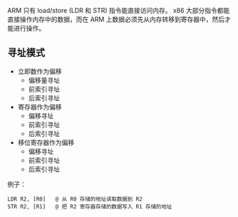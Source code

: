 ARM 只有 load/store (LDR 和 STR) 指令能直接访问内存。 x86 大部分指令都能直接操作内存中的数据，而在 ARM 上数据必须先从内存转移到寄存器中，然后才能进行操作。

## 寻址模式

- 立即数作为偏移
    - 偏移量寻址
    - 前索引寻址
    - 后索引寻址
- 寄存器作为偏移
    - 偏移寻址
    - 前索引寻址
    - 后索引寻址
- 移位寄存器作为偏移
    - 偏移寻址
    - 前索引寻址
    - 后索引寻址



例子：

```
LDR R2, [R0]   @ 从 R0 存储的地址读取数据到 R2
STR R2, [R1]   @ 把 R2 寄存器存储的数据写入 R1 存储的地址
```

